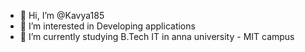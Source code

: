 - 👋 Hi, I’m @Kavya185
- 👀 I’m interested in Developing applications 
- 🌱 I’m currently studying B.Tech IT in anna university - MIT campus

<!---
Kavya185/Kavya185 is a ✨ special ✨ repository because its `README.md` (this file) appears on your GitHub profile.
You can click the Preview link to take a look at your changes.
--->
